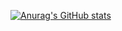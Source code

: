 
[![Anurag's GitHub stats](https://github-readme-stats.vercel.app/api?username=dwl21&theme=highcontrast&count_private=true)](https://github.com/anuraghazra/github-readme-stats)
<!--
### Hi there 👋
**DWL21/DWL21** is a ✨ _special_ ✨ repository because its `README.md` (this file) appears on your GitHub profile.

Here are some ideas to get you started:

- 🔭 I’m currently working on ...
- 🌱 I’m currently learning ...
- 👯 I’m looking to collaborate on ...
- 🤔 I’m looking for help with ...
- 💬 Ask me about ...
- 📫 How to reach me: ...
- 😄 Pronouns: ...
- ⚡ Fun fact: ...
-->
